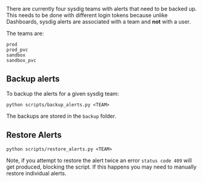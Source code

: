 There are currently four sysdig teams with alerts that need to be backed up.  This needs to be done with different login tokens because unlike Dashboards, sysdig alerts are associated with a team and **not** with a user.

The teams are:

```
prod
prod_pvc
sandbox
sandbox_pvc
```

## Backup alerts

To backup the alerts for a given sysdig team:

```
python scripts/backup_alerts.py <TEAM>
```

The backups are stored in the `backup` folder.

## Restore Alerts

```
python scripts/restore_alerts.py <TEAM>
```

Note, if you attempt to restore the alert twice an error  `status code 409` will get produced, blocking the script.  If this happens you may need to manually restore individual alerts.
